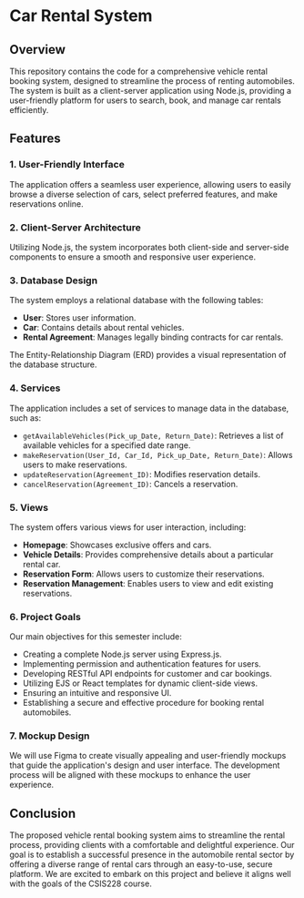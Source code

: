 # Car Rental System

## Overview

This repository contains the code for a comprehensive vehicle rental booking system, designed to streamline the process of renting automobiles. The system is built as a client-server application using Node.js, providing a user-friendly platform for users to search, book, and manage car rentals efficiently.

## Features

### 1. User-Friendly Interface

The application offers a seamless user experience, allowing users to easily browse a diverse selection of cars, select preferred features, and make reservations online.

### 2. Client-Server Architecture

Utilizing Node.js, the system incorporates both client-side and server-side components to ensure a smooth and responsive user experience.

### 3. Database Design

The system employs a relational database with the following tables:

- **User**: Stores user information.
- **Car**: Contains details about rental vehicles.
- **Rental Agreement**: Manages legally binding contracts for car rentals.

The Entity-Relationship Diagram (ERD) provides a visual representation of the database structure.

### 4. Services

The application includes a set of services to manage data in the database, such as:

- `getAvailableVehicles(Pick_up_Date, Return_Date)`: Retrieves a list of available vehicles for a specified date range.
- `makeReservation(User_Id, Car_Id, Pick_up_Date, Return_Date)`: Allows users to make reservations.
- `updateReservation(Agreement_ID)`: Modifies reservation details.
- `cancelReservation(Agreement_ID)`: Cancels a reservation.

### 5. Views

The system offers various views for user interaction, including:

- **Homepage**: Showcases exclusive offers and cars.
- **Vehicle Details**: Provides comprehensive details about a particular rental car.
- **Reservation Form**: Allows users to customize their reservations.
- **Reservation Management**: Enables users to view and edit existing reservations.

### 6. Project Goals

Our main objectives for this semester include:

- Creating a complete Node.js server using Express.js.
- Implementing permission and authentication features for users.
- Developing RESTful API endpoints for customer and car bookings.
- Utilizing EJS or React templates for dynamic client-side views.
- Ensuring an intuitive and responsive UI.
- Establishing a secure and effective procedure for booking rental automobiles.

### 7. Mockup Design

We will use Figma to create visually appealing and user-friendly mockups that guide the application's design and user interface. The development process will be aligned with these mockups to enhance the user experience.

## Conclusion

The proposed vehicle rental booking system aims to streamline the rental process, providing clients with a comfortable and delightful experience. Our goal is to establish a successful presence in the automobile rental sector by offering a diverse range of rental cars through an easy-to-use, secure platform. We are excited to embark on this project and believe it aligns well with the goals of the CSIS228 course.
